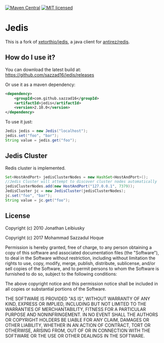 [![Maven Central](https://img.shields.io/maven-central/v/com.github.sazzad16/jedis.svg)](http://search.maven.org/#search%7Cgav%7C1%7Cg%3A%22com.github.sazzad16%22%20AND%20a%3A%22jedis%22)
[![MIT licensed](https://img.shields.io/badge/license-MIT-blue.svg)](./LICENSE.txt)

# Jedis

This is a fork of [xetorthio/jedis](https://github.com/xetorthio/jedis), a java client for [antirez/redis](https://github.com/antirez/redis).

## How do I use it?

You can download the latest build at: 
    https://github.com/sazzad16/jedis/releases

Or use it as a maven dependency:

```xml
<dependency>
    <groupId>com.github.sazzad16</groupId>
    <artifactId>jedis</artifactId>
    <version>2.10.0</version>
</dependency>
```

To use it just:
    
```java
Jedis jedis = new Jedis("localhost");
jedis.set("foo", "bar");
String value = jedis.get("foo");
```

## Jedis Cluster

Redis cluster is implemented.

```java
Set<HostAndPort> jedisClusterNodes = new HashSet<HostAndPort>();
//Jedis Cluster will attempt to discover cluster nodes automatically
jedisClusterNodes.add(new HostAndPort("127.0.0.1", 7379));
JedisCluster jc = new JedisCluster(jedisClusterNodes);
jc.set("foo", "bar");
String value = jc.get("foo");
```

## License

Copyright (c) 2010 Jonathan Leibiusky

Copyright (c) 2017 Mohammad Sazzadul Hoque

Permission is hereby granted, free of charge, to any person
obtaining a copy of this software and associated documentation
files (the "Software"), to deal in the Software without
restriction, including without limitation the rights to use,
copy, modify, merge, publish, distribute, sublicense, and/or sell
copies of the Software, and to permit persons to whom the
Software is furnished to do so, subject to the following
conditions:

The above copyright notice and this permission notice shall be
included in all copies or substantial portions of the Software.

THE SOFTWARE IS PROVIDED "AS IS", WITHOUT WARRANTY OF ANY KIND,
EXPRESS OR IMPLIED, INCLUDING BUT NOT LIMITED TO THE WARRANTIES
OF MERCHANTABILITY, FITNESS FOR A PARTICULAR PURPOSE AND
NONINFRINGEMENT. IN NO EVENT SHALL THE AUTHORS OR COPYRIGHT
HOLDERS BE LIABLE FOR ANY CLAIM, DAMAGES OR OTHER LIABILITY,
WHETHER IN AN ACTION OF CONTRACT, TORT OR OTHERWISE, ARISING
FROM, OUT OF OR IN CONNECTION WITH THE SOFTWARE OR THE USE OR
OTHER DEALINGS IN THE SOFTWARE.

